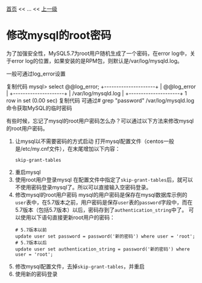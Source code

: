 [首页](/index.md) << ... << [上一级](../index.md)

# 修改mysql的root密码
为了加强安全性，MySQL5.7为root用户随机生成了一个密码，在error log中，关于error log的位置，如果安装的是RPM包，则默认是/var/log/mysqld.log。

一般可通过log_error设置

复制代码
mysql> select @@log_error;
+---------------------+
| @@log_error         |
+---------------------+
| /var/log/mysqld.log |
+---------------------+
1 row in set (0.00 sec)
复制代码
可通过# grep "password" /var/log/mysqld.log 命令获取MySQL的临时密码

有些时候，忘记了mysql的root用户密码怎么办？可以通过以下方法来修改mysql的root用户密码。

1. 让mysql以不需要密码的方式启动
    打开mysql配置文件（centos一般是/etc/my.cnf文件），在末尾增加以下内容：
    ```
    skip-grant-tables
    ```
2. 重启mysql
3. 使用root用户登录mysql
    在配置文件中指定了`skip-grant-tables`后，就可以不使用密码登录mysql了。所以可以直接输入空密码登录。
4. 修改mysql的root用户密码
    mysql的用户密码是保存在mysql数据库示例的`user`表中，在5.7版本之前，用户密码是保存`user`表的`password`字段中，而在5.7版本（包括5.7版本）以后，密码存到了`authentication_string`中了。
    可以使用以下语句直接更新root用户的密码：
    ```
    # 5.7版本以前
    update user set password = password('新的密码') where user = 'root';
    # 5.7版本以后
    update user set authentication_string = password('新的密码') where user = 'root';
    ```
5. 修改mysql配置文件，去掉`skip-grant-tables`，并重启
6. 使用新的密码登录